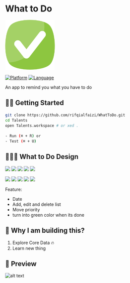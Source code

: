 What to Do
===================
<img src="./Preview/checked.png" alt="alt text" width="160px" height="160px">

[![Platform](http://img.shields.io/badge/platform-ios-blue.svg?style=flat
)](https://developer.apple.com/iphone/index.action)
[![Language](http://img.shields.io/badge/language-swift-brightgreen.svg?style=flat
)](https://developer.apple.com/swift)


An app to remind you what you have to do
## 🏃‍♂️ Getting Started

``` bash
git clone https://github.com/rifqialfaizi/WhatToDo.git
cd Talents
open Talents.workspace # or xed .

- Run (⌘ + R) or
- Test (⌘ + U)
```

## 👨🏻‍💻 What to Do Design
  <p float="left">
    <img src="./Preview/pesenin-menu-list-scene-light.png" width="20%"/>
    <img src="./Preview/pesenin-menu-detail-scene-light.png" width="18%"/> 
    <img src="./Preview/pesenin-favourite-scene-light.png" width="18%"/> 
    <img src="./Preview/pesenin-order-scene-light.png" width="18%"/> 
    <img src="./Preview/pesenin-checkout-scene-light.png" width="18%"/> 
  </p>
  
  <p float="left">
    <img src="./Preview/pesenin-menu-list-scene-dark.png" width="20%"/>
    <img src="./Preview/pesenin-menu-detail-scene-dark.png" width="18%"/> 
    <img src="./Preview/pesenin-favourite-scene-dark.png" width="18%"/> 
    <img src="./Preview/pesenin-order-scene-dark.png" width="18%"/> 
    <img src="./Preview/pesenin-checkout-scene-dark.png" width="18%"/> 
  </p>

Feature: 
- Date 
- Add, edit and delete list
- Move priority
- turn into green color when its done


## 🎉 Why I am building this?
1. Explore Core Data 🔥
2. Learn new thing



## 📱 Preview
<img src="./Preview/talents.gif" alt="alt text" width="188px" height="408px">
